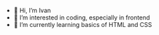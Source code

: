 - 👋 Hi, I’m Ivan
- 👀 I’m interested in coding, especially in frontend
- 🌱 I’m currently learning basics of HTML and CSS


<!---
finalepta/finalepta is a ✨ special ✨ repository because its `README.md` (this file) appears on your GitHub profile.
You can click the Preview link to take a look at your changes.
--->
